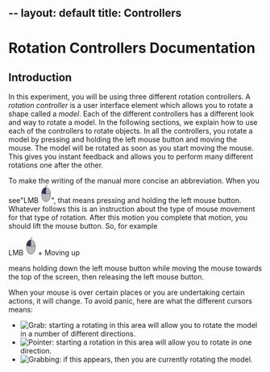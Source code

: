 --
layout: default
title: Controllers
---

# Rotation Controllers Documentation

## Introduction

In this experiment, you will be using three different rotation controllers. A _rotation controller_ is a user interface element which allows you to rotate a shape called a _model_. Each of the different controllers has a different look and way to rotate a model. In the following sections, we explain how to use each of the controllers to rotate objects. In all the controllers, you rotate a model by pressing and holding the left mouse button and moving the mouse. The model will be rotated as soon as you start moving the mouse. This gives you instant feedback and allows you to perform many different rotations one after the other. 

To make the writing of the manual more concise an abbreviation. When you see"<span class="instruction">LMB ![Left Mouse Button](images/LMB_click.png)</span>", that means pressing and holding the left mouse button. Whatever follows this is an instruction about the type of mouse movement for that type of rotation. After this motion you complete that motion, you should lift the mouse button. So, for example

<span class="instruction">LMB ![Left Mouse Button](images/LMB_click.png) + Moving up </span>

means holding down the left mouse button while moving the mouse towards the top of the screen, then releasing the left mouse button.

When your mouse is over certain places or you are undertaking certain actions, it will change. To avoid panic, here are what the different cursors means:

- ![Grab](https://developer.mozilla.org/@api/deki/files/3440/=grab.gif): starting a rotating in this area will allow you to rotate the model in a number of different directions.
- ![Pointer](https://developer.mozilla.org/@api/deki/files/3449/=pointer.gif): starting a rotation in this area will allow you to rotate in one direction.
- ![Grabbing](https://developer.mozilla.org/@api/deki/files/3441/=grabbing.gif): if this appears, then you are currently rotating the model. 

